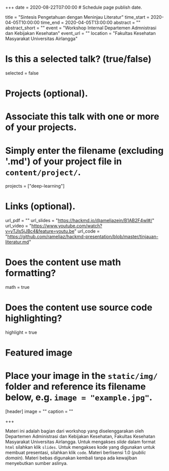+++
date = 2020-08-22T07:00:00  # Schedule page publish date.

title = "Sintesis Pengetahuan dengan Meninjau Literatur"
time_start = 2020-04-05T10:00:00
time_end = 2020-04-05T13:00:00
abstract = ""
abstract_short = ""
event = "Workshop Internal Departemen Admnistrasi dan Kebijakan Kesehatan"
event_url = ""
location = "Fakultas Kesehatan Masyarakat Universitas Airlangga"

# Is this a selected talk? (true/false)
selected = false

# Projects (optional).
#   Associate this talk with one or more of your projects.
#   Simply enter the filename (excluding '.md') of your project file in `content/project/`.
projects = ["deep-learning"]

# Links (optional).
url_pdf = ""
url_slides = "https://hackmd.io/@ameliazein/B1AB2F4wI#/"
url_video = "https://www.youtube.com/watch?v=yTJls5jJBc4&feature=youtu.be"
url_code = "https://github.com/rameliaz/hackmd-presentation/blob/master/tinjauan-literatur.md"

# Does the content use math formatting?
math = true

# Does the content use source code highlighting?
highlight = true

# Featured image
# Place your image in the `static/img/` folder and reference its filename below, e.g. `image = "example.jpg"`.
[header]
image = ""
caption = ""

+++

Materi ini adalah bagian dari workshop yang diselenggarakan oleh Departemen Administrasi dan Kebijakan Kesehatan, Fakultas Kesehatan Masyarakat Universitas Airlangga. Untuk mengakses *slide* dalam format `html` silahkan klik `slides`. Untuk mengakses kode yang digunakan untuk membuat presentasi, silahkan klik `code`.  Materi berlisensi <i class="fab fa-creative-commons"></i> 1.0 (*public domain*). Materi bebas digunakan kembali tanpa ada kewajiban menyebutkan sumber aslinya.

